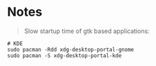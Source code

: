 # Notes

> Slow startup time of gtk based applications:

```
# KDE
sudo pacman -Rdd xdg-desktop-portal-gnome
sudo pacman -S xdg-desktop-portal-kde
```
